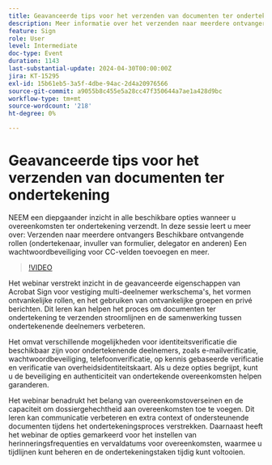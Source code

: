 ```yaml
---
title: Geavanceerde tips voor het verzenden van documenten ter ondertekening
description: Meer informatie over het verzenden naar meerdere ontvangers. Beschikbare rollen voor ontvangers (ondertekenaar, invuller van formulier, delegator en anderen) Een wachtwoordbeveiliging voor CC-velden toevoegen en meer.
feature: Sign
role: User
level: Intermediate
doc-type: Event
duration: 1143
last-substantial-update: 2024-04-30T00:00:00Z
jira: KT-15295
exl-id: 15b61eb5-3a5f-4dbe-94ac-2d4a20976566
source-git-commit: a9055b8c455e5a28cc47f350644a7ae1a428d9bc
workflow-type: tm+mt
source-wordcount: '218'
ht-degree: 0%

---
```


# Geavanceerde tips voor het verzenden van documenten ter ondertekening

NEEM een diepgaander inzicht in alle beschikbare opties wanneer u overeenkomsten ter ondertekening verzendt. In deze sessie leert u meer over: Verzenden naar meerdere ontvangers Beschikbare ontvangende rollen (ondertekenaar, invuller van formulier, delegator en anderen) Een wachtwoordbeveiliging voor CC-velden toevoegen en meer.

>[!VIDEO](https://video.tv.adobe.com/v/3428186/?learn=on)

Het webinar verstrekt inzicht in de geavanceerde eigenschappen van Acrobat Sign voor vestiging multi-deelnemer werkschema&#39;s, het vormen ontvankelijke rollen, en het gebruiken van ontvankelijke groepen en privé berichten. Dit leren kan helpen het proces om documenten ter ondertekening te verzenden stroomlijnen en de samenwerking tussen ondertekenende deelnemers verbeteren.

Het omvat verschillende mogelijkheden voor identiteitsverificatie die beschikbaar zijn voor ondertekenende deelnemers, zoals e-mailverificatie, wachtwoordbeveiliging, telefoonverificatie, op kennis gebaseerde verificatie en verificatie van overheidsidentiteitskaart. Als u deze opties begrijpt, kunt u de beveiliging en authenticiteit van ondertekende overeenkomsten helpen garanderen.

Het webinar benadrukt het belang van overeenkomstoverseinen en de capaciteit om dossiergehechtheid aan overeenkomsten toe te voegen. Dit leren kan communicatie verbeteren en extra context of ondersteunende documenten tijdens het ondertekeningsproces verstrekken. Daarnaast heeft het webinar de opties gemarkeerd voor het instellen van herinneringsfrequenties en vervaldatums voor overeenkomsten, waarmee u tijdlijnen kunt beheren en de ondertekeningstaken tijdig kunt voltooien.
